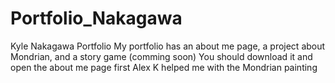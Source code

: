 # Portfolio_Nakagawa
 
Kyle Nakagawa Portfolio
My portfolio has an about me page, a project about Mondrian, and a story game (comming soon)
You should download it and open the about me page first
Alex K helped me with the Mondrian painting 